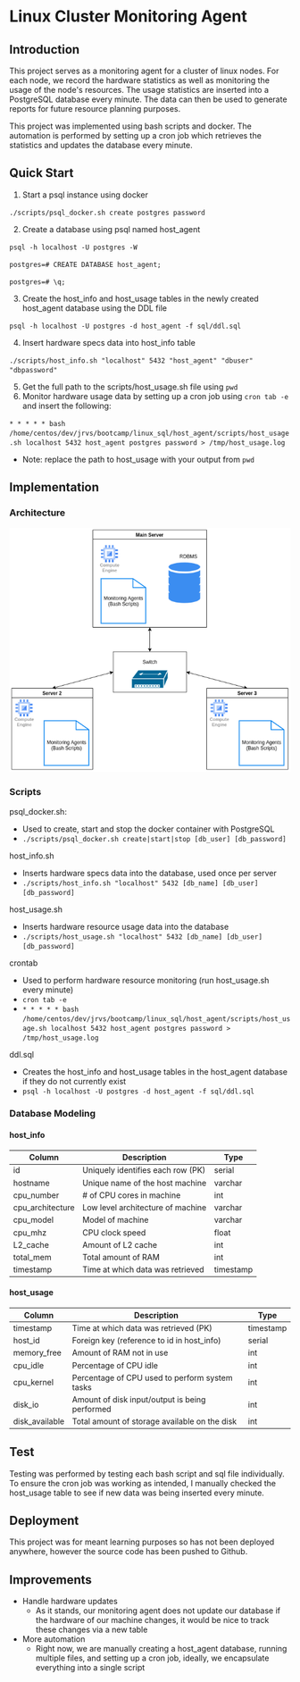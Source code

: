# Linux Cluster Monitoring Agent

## Introduction
This project serves as a monitoring agent for a cluster of linux nodes. For each node, we record the hardware statistics as well as monitoring the usage of the node's resources. The usage statistics are inserted into a PostgreSQL database every minute. The data can then be used to generate reports for future resource planning purposes. 

This project was implemented using bash scripts and docker.  The automation is performed by setting up a cron job which retrieves the statistics and updates the database every minute.


## Quick Start
1. Start a psql instance using docker

`./scripts/psql_docker.sh create postgres password`

2. Create a database using psql named host_agent

`psql -h localhost -U postgres -W`

`postgres=# CREATE DATABASE host_agent;`

`postgres=# \q;`

3. Create the host_info and host_usage tables in the newly created host_agent database using the DDL file

`psql -h localhost -U postgres -d host_agent -f sql/ddl.sql`

4. Insert hardware specs data into host_info table

`./scripts/host_info.sh "localhost" 5432 "host_agent" "dbuser" "dbpassword"`

5. Get the full path to the scripts/host_usage.sh file using `pwd`
6. Monitor hardware usage data by setting up a cron job using `cron tab -e` and insert the following:

`* * * * * bash /home/centos/dev/jrvs/bootcamp/linux_sql/host_agent/scripts/host_usage.sh localhost 5432 host_agent postgres password > /tmp/host_usage.log`

- Note: replace the path to host_usage with your output from `pwd`

## Implementation
### Architecture
![my_image](./assets/arch.png)

### Scripts
psql_docker.sh:
- Used to create, start and stop the docker container with PostgreSQL
- `./scripts/psql_docker.sh create|start|stop [db_user] [db_password]`

host_info.sh
- Inserts hardware specs data into the database, used once per server
- `./scripts/host_info.sh "localhost" 5432 [db_name] [db_user] [db_password]`

host_usage.sh
- Inserts hardware resource usage data into the database
- `./scripts/host_usage.sh "localhost" 5432 [db_name] [db_user] [db_password]`

crontab
- Used to perform hardware resource monitoring (run host_usage.sh every minute) 
- `cron tab -e`
- `* * * * * bash /home/centos/dev/jrvs/bootcamp/linux_sql/host_agent/scripts/host_usage.sh localhost 5432 host_agent postgres password > /tmp/host_usage.log`

ddl.sql
- Creates the host_info and host_usage tables in the host_agent database if they do not currently exist
- `psql -h localhost -U postgres -d host_agent -f sql/ddl.sql`


### Database Modeling
#### host_info 
| Column | Description | Type |
| --- | ----------- | ------- |
| id | Uniquely identifies each row (PK) | serial
| hostname | Unique name of the host machine | varchar
| cpu_number | # of CPU cores in machine | int
| cpu_architecture | Low level architecture of machine | varchar
| cpu_model | Model of machine | varchar
| cpu_mhz | CPU clock speed | float
| L2_cache | Amount of L2 cache | int
| total_mem | Total amount of RAM | int 
| timestamp | Time at which data was retrieved | timestamp

#### host_usage
| Column | Description | Type |
| --- | ----------- | ------- |
| timestamp | Time at which data was retrieved (PK) | timestamp
| host_id | Foreign key (reference to id in host_info)| serial
| memory_free | Amount of RAM not in use | int
| cpu_idle | Percentage of CPU idle | int
| cpu_kernel | Percentage of CPU used to perform system tasks| int
| disk_io | Amount of disk input/output is being performed | int
| disk_available | Total amount of storage available on the disk | int 

## Test
Testing was performed by testing each bash script and sql file individually. To ensure the cron job was working as intended, I manually checked the host_usage table to see if new data was being inserted every minute.

## Deployment
This project was for meant learning purposes so has not been deployed anywhere, however the source code has been pushed to Github.

## Improvements
- Handle hardware updates
	- As it stands, our monitoring agent does not update our database if the hardware of our machine changes, it would be nice to track these changes via a new table
- More automation
	- Right now, we are manually creating a host_agent database, running multiple files, and setting up a cron job, ideally, we encapsulate everything into a single script
